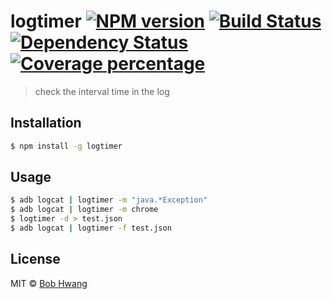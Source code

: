 # logtimer [![NPM version][npm-image]][npm-url] [![Build Status][travis-image]][travis-url] [![Dependency Status][daviddm-image]][daviddm-url] [![Coverage percentage][coveralls-image]][coveralls-url]
> check the interval time in the log

## Installation

```sh
$ npm install -g logtimer
```

## Usage

```sh
$ adb logcat | logtimer -m "java.*Exception"
$ adb logcat | logtimer -m chrome
$ logtimer -d > test.json
$ adb logcat | logtimer -f test.json
```

## License

MIT © [Bob Hwang](https://agvim.wordpress.com/)


[npm-image]: https://badge.fury.io/js/logtimer.svg
[npm-url]: https://npmjs.org/package/logtimer
[travis-image]: https://travis-ci.org/afrontend/logtimer.svg?branch=master
[travis-url]: https://travis-ci.org/afrontend/logtimer
[daviddm-image]: https://david-dm.org/afrontend/logtimer.svg?theme=shields.io
[daviddm-url]: https://david-dm.org/afrontend/logtimer
[coveralls-image]: https://coveralls.io/repos/afrontend/logtimer/badge.svg
[coveralls-url]: https://coveralls.io/r/afrontend/logtimer
